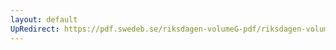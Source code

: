 ```yaml
---
layout: default
UpRedirect: https://pdf.swedeb.se/riksdagen-volumeG-pdf/riksdagen-volumeG-pdf/data/197576/reg_197576__reg_02/reg_197576__reg_02_0182.pdf
---
```

